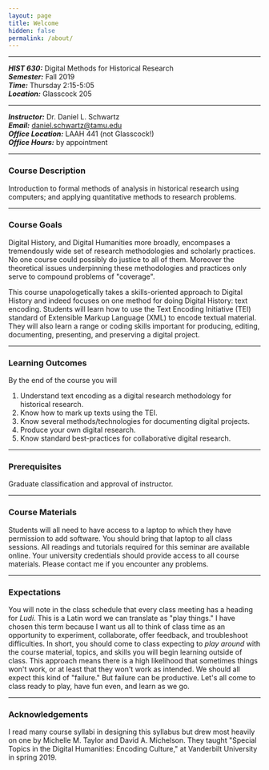 ```yaml
---
layout: page
title: Welcome
hidden: false
permalink: /about/
---
```



_____
***HIST 630:*** Digital Methods for Historical Research  
***Semester:*** Fall 2019  
***Time:*** Thursday 2:15-5:05  
***Location:*** Glasscock 205

_______

***Instructor:*** Dr. Daniel L. Schwartz  
***Email:*** <daniel.schwartz@tamu.edu>  
***Office Location:*** LAAH 441 (not Glasscock!)  
***Office Hours:*** by appointment

_____
### Course Description
Introduction to formal methods of analysis in historical research
using computers; and applying quantitative methods to research problems.  

_____
### Course Goals
Digital History, and Digital Humanities more broadly, encompases a tremendously wide set of
research methodologies and scholarly practices. No one course could possibly do justice to
all of them. Moreover the theoretical issues underpinning these methodologies and practices
only serve to compound problems of "coverage".  

This course unapologetically takes a skills-oriented approach to Digital History and indeed 
focuses on one method for doing Digital History: text encoding. Students will learn how to use the 
Text Encoding Initiative (TEI) standard of Extensible Markup Language (XML) to encode textual 
material. They will also learn a range or coding skills important for producing, editing, 
documenting, presenting, and preserving a digital project. 

_____
### Learning Outcomes
By the end of the course you will  
 1. Understand text encoding as a digital research methodology for historical research.
 2. Know how to mark up texts using the TEI.
 3. Know several methods/technologies for documenting digital projects.
 4. Produce your own digital research.
 5. Know standard best-practices for collaborative digital research.

_____
### Prerequisites
Graduate classification and approval of instructor.

_____
### Course Materials
Students will all need to have access to a laptop to which they
have permission to add software. You should bring that laptop to all class
sessions. All readings and tutorials required for this seminar are available online.
Your university credentials should provide access to all course materials. Please contact
me if you encounter any problems.

_____
### Expectations
You will note in the class schedule that every class meeting has a heading for
_Ludi_. This is a Latin word we can translate as "play things." I have
chosen this term because I want us all to think of class time as an opportunity
to experiment, collaborate, offer feedback, and troubleshoot difficulties. In short,
you should come to class expecting to _play around_ with the course material, topics,
and skills you will begin learning outside of class. This approach means there is a high
likelihood that sometimes things won't work, or at least that they won't work as intended.
We should all expect this kind of "failure." But failure can be productive. Let's
all come to class ready to play, have fun even, and learn as we go.

_____
### Acknowledgements
I read many course syllabi in designing this syllabus but drew most heavily on one by Michelle 
M. Taylor and David A. Michelson. They taught "Special Topics in the Digital Humanities:
Encoding Culture," at Vanderbilt University in spring 2019. 
